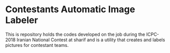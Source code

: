 # Contestants Automatic Image Labeler
This is repository holds the codes developed on the job during the ICPC-2018 Iranian National Contest at sharif and is a utility that creates and labels pictures for contestant teams. 